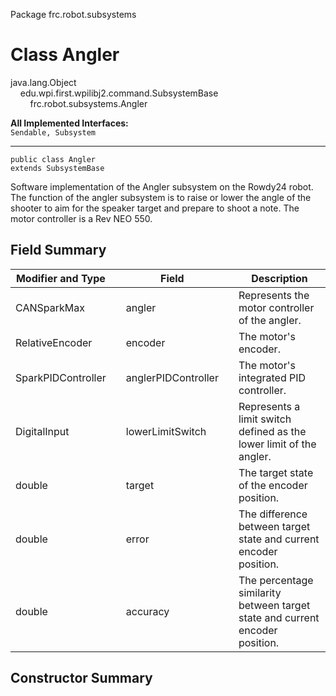 Package frc.robot.subsystems
# Class Angler

java.lang.Object 
<br> &nbsp;&nbsp;&nbsp;&nbsp;edu.wpi.first.wpilibj2.command.SubsystemBase
<br> &nbsp;&nbsp;&nbsp;&nbsp;&nbsp;&nbsp;&nbsp;&nbsp;frc.robot.subsystems.Angler

<b>All Implemented Interfaces:</b><br>`Sendable, Subsystem`<hr>
```
public class Angler
extends SubsystemBase
```

Software implementation of the Angler subsystem on the Rowdy24 robot. The function of the angler subsystem is to raise or lower the angle of the shooter to aim for the speaker target and prepare to shoot a note. The motor controller is a Rev NEO 550.

## Field Summary

| **Modifier and Type** |   | **Field**              |   | **Description**                                                              |
|-----------------------|---|------------------------|---|------------------------------------------------------------------------------|
| CANSparkMax           |   | angler                 |   | Represents the motor controller of the angler.                               |
| RelativeEncoder       |   | encoder                |   | The motor's encoder.                                                         |
| SparkPIDController    |   | anglerPIDController    |   | The motor's integrated PID controller.                                       |
| DigitalInput          |   | lowerLimitSwitch       |   | Represents a limit switch defined as the lower limit of the angler.          |
| double                |   | target                 |   | The target state of the encoder position.                                    |
| double                |   | error                  |   | The difference between target state and current encoder position.            |
| double                |   | accuracy               |   | The percentage similarity between target state and current encoder position. |

## Constructor Summary


